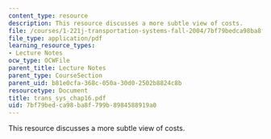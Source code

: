 ```yaml
---
content_type: resource
description: This resource discusses a more subtle view of costs.
file: /courses/1-221j-transportation-systems-fall-2004/7bf79bedca98ba8f799b8984588919a0_trans_sys_chap16.pdf
file_type: application/pdf
learning_resource_types:
- Lecture Notes
ocw_type: OCWFile
parent_title: Lecture Notes
parent_type: CourseSection
parent_uid: b81e0cfa-368c-050a-30d0-2502b8824c8b
resourcetype: Document
title: trans_sys_chap16.pdf
uid: 7bf79bed-ca98-ba8f-799b-8984588919a0
---
```

This resource discusses a more subtle view of costs.


